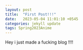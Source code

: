 ```yaml
---
layout: post
title:  "First Post!!!"
date:   2023-05-04 11:01:10 +0545
categories: jekyll update
tags: Spring2023Anime
---
```


Hey i just made a fucking blog !!!!
